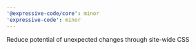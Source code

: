 ```yaml
---
'@expressive-code/core': minor
'expressive-code': minor
---
```


Reduce potential of unexpected changes through site-wide CSS
